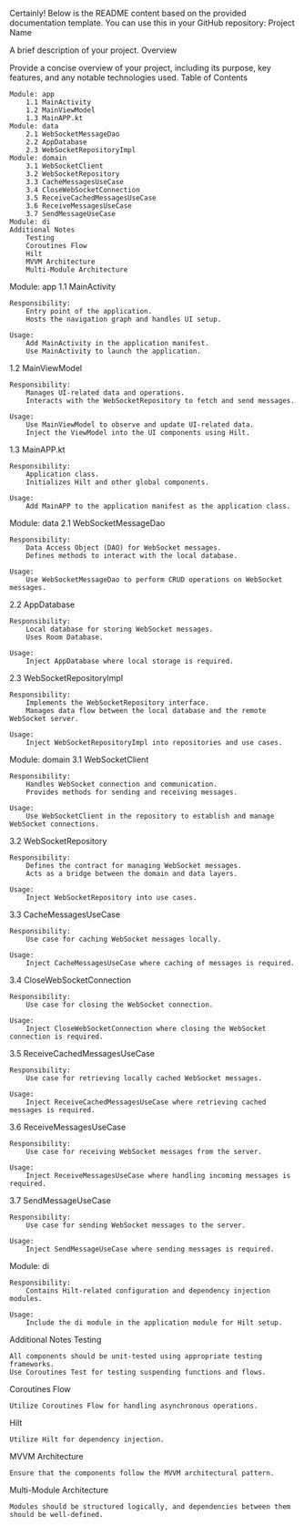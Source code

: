 Certainly! Below is the README content based on the provided documentation template. You can use this in your GitHub repository:
Project Name

A brief description of your project.
Overview

Provide a concise overview of your project, including its purpose, key features, and any notable technologies used.
Table of Contents

    Module: app
        1.1 MainActivity
        1.2 MainViewModel
        1.3 MainAPP.kt
    Module: data
        2.1 WebSocketMessageDao
        2.2 AppDatabase
        2.3 WebSocketRepositoryImpl
    Module: domain
        3.1 WebSocketClient
        3.2 WebSocketRepository
        3.3 CacheMessagesUseCase
        3.4 CloseWebSocketConnection
        3.5 ReceiveCachedMessagesUseCase
        3.6 ReceiveMessagesUseCase
        3.7 SendMessageUseCase
    Module: di
    Additional Notes
        Testing
        Coroutines Flow
        Hilt
        MVVM Architecture
        Multi-Module Architecture

Module: app
1.1 MainActivity

    Responsibility:
        Entry point of the application.
        Hosts the navigation graph and handles UI setup.

    Usage:
        Add MainActivity in the application manifest.
        Use MainActivity to launch the application.

1.2 MainViewModel

    Responsibility:
        Manages UI-related data and operations.
        Interacts with the WebSocketRepository to fetch and send messages.

    Usage:
        Use MainViewModel to observe and update UI-related data.
        Inject the ViewModel into the UI components using Hilt.

1.3 MainAPP.kt

    Responsibility:
        Application class.
        Initializes Hilt and other global components.

    Usage:
        Add MainAPP to the application manifest as the application class.

Module: data
2.1 WebSocketMessageDao

    Responsibility:
        Data Access Object (DAO) for WebSocket messages.
        Defines methods to interact with the local database.

    Usage:
        Use WebSocketMessageDao to perform CRUD operations on WebSocket messages.

2.2 AppDatabase

    Responsibility:
        Local database for storing WebSocket messages.
        Uses Room Database.

    Usage:
        Inject AppDatabase where local storage is required.

2.3 WebSocketRepositoryImpl

    Responsibility:
        Implements the WebSocketRepository interface.
        Manages data flow between the local database and the remote WebSocket server.

    Usage:
        Inject WebSocketRepositoryImpl into repositories and use cases.

Module: domain
3.1 WebSocketClient

    Responsibility:
        Handles WebSocket connection and communication.
        Provides methods for sending and receiving messages.

    Usage:
        Use WebSocketClient in the repository to establish and manage WebSocket connections.

3.2 WebSocketRepository

    Responsibility:
        Defines the contract for managing WebSocket messages.
        Acts as a bridge between the domain and data layers.

    Usage:
        Inject WebSocketRepository into use cases.

3.3 CacheMessagesUseCase

    Responsibility:
        Use case for caching WebSocket messages locally.

    Usage:
        Inject CacheMessagesUseCase where caching of messages is required.

3.4 CloseWebSocketConnection

    Responsibility:
        Use case for closing the WebSocket connection.

    Usage:
        Inject CloseWebSocketConnection where closing the WebSocket connection is required.

3.5 ReceiveCachedMessagesUseCase

    Responsibility:
        Use case for retrieving locally cached WebSocket messages.

    Usage:
        Inject ReceiveCachedMessagesUseCase where retrieving cached messages is required.

3.6 ReceiveMessagesUseCase

    Responsibility:
        Use case for receiving WebSocket messages from the server.

    Usage:
        Inject ReceiveMessagesUseCase where handling incoming messages is required.

3.7 SendMessageUseCase

    Responsibility:
        Use case for sending WebSocket messages to the server.

    Usage:
        Inject SendMessageUseCase where sending messages is required.

Module: di

    Responsibility:
        Contains Hilt-related configuration and dependency injection modules.

    Usage:
        Include the di module in the application module for Hilt setup.

Additional Notes
Testing

    All components should be unit-tested using appropriate testing frameworks.
    Use Coroutines Test for testing suspending functions and flows.

Coroutines Flow

    Utilize Coroutines Flow for handling asynchronous operations.

Hilt

    Utilize Hilt for dependency injection.

MVVM Architecture

    Ensure that the components follow the MVVM architectural pattern.

Multi-Module Architecture

    Modules should be structured logically, and dependencies between them should be well-defined.
